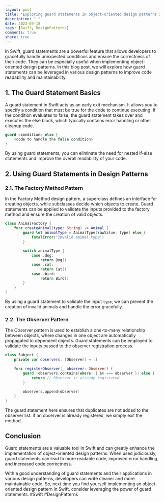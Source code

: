 ```yaml
---
layout: post
title: "Exploring guard statements in object-oriented design patterns in Swift"
description: " "
date: 2023-09-18
tags: [Swift, DesignPatterns]
comments: true
share: true
---
```


In Swift, guard statements are a powerful feature that allows developers to gracefully handle unexpected conditions and ensure the correctness of their code. They can be especially useful when implementing object-oriented design patterns. In this blog post, we will explore how guard statements can be leveraged in various design patterns to improve code readability and maintainability.

## 1. The Guard Statement Basics

A guard statement in Swift acts as an early exit mechanism. It allows you to specify a condition that must be true for the code to continue executing. If the condition evaluates to false, the guard statement takes over and executes the else block, which typically contains error handling or other cleanup code.

```swift
guard <condition> else {
    <code to handle the false condition>
}
```

By using guard statements, you can eliminate the need for nested if-else statements and improve the overall readability of your code.

## 2. Using Guard Statements in Design Patterns

### 2.1. The Factory Method Pattern

In the Factory Method design pattern, a superclass defines an interface for creating objects, while subclasses decide which objects to create. Guard statements can be applied to validate the inputs provided to the factory method and ensure the creation of valid objects.

```swift
class AnimalFactory {
    func createAnimal(type: String) -> Animal {
        guard let animalType = AnimalType(rawValue: type) else {
            fatalError("Invalid animal type")
        }
        
        switch animalType {
            case .dog:
                return Dog()
            case .cat:
                return Cat()
            case .bird:
                return Bird()
        }
    }
}
```

By using a guard statement to validate the input `type`, we can prevent the creation of invalid animals and handle the error gracefully.

### 2.2. The Observer Pattern

The Observer pattern is used to establish a one-to-many relationship between objects, where changes in one object are automatically propagated to dependent objects. Guard statements can be employed to validate the inputs passed to the observer registration process.

```swift
class Subject {
    private var observers: [Observer] = []
    
    func registerObserver(_ observer: Observer) {
        guard !observers.contains(where: { $0 === observer }) else {
            return // Observer is already registered
        }
        
        observers.append(observer)
    }
}
```

The guard statement here ensures that duplicates are not added to the observer list. If an observer is already registered, we simply exit the method.

## Conclusion

Guard statements are a valuable tool in Swift and can greatly enhance the implementation of object-oriented design patterns. When used judiciously, guard statements can lead to more readable code, improved error handling, and increased code correctness.

With a good understanding of guard statements and their applications in various design patterns, developers can write cleaner and more maintainable code. So, next time you find yourself implementing an object-oriented design pattern in Swift, consider leveraging the power of guard statements. #Swift #DesignPatterns